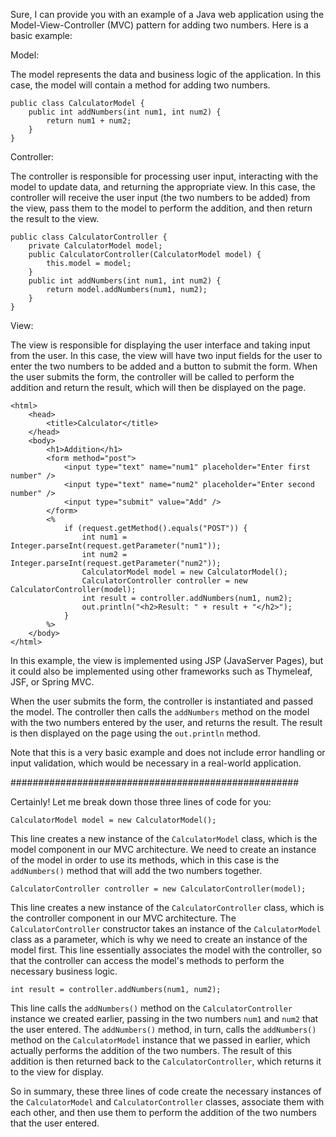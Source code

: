 Sure, I can provide you with an example of a Java web application using the Model-View-Controller (MVC) pattern for adding two numbers. Here is a basic example:

Model:

The model represents the data and business logic of the application. In this case, the model will contain a method for adding two numbers.
```
public class CalculatorModel {
    public int addNumbers(int num1, int num2) {
        return num1 + num2;
    }
}

```
Controller:

The controller is responsible for processing user input, interacting with the model to update data, and returning the appropriate view. In this case, the controller will receive the user input (the two numbers to be added) from the view, pass them to the model to perform the addition, and then return the result to the view.
```
public class CalculatorController {
    private CalculatorModel model;
    public CalculatorController(CalculatorModel model) {
        this.model = model;
    }
    public int addNumbers(int num1, int num2) {
        return model.addNumbers(num1, num2);
    }
}

```
View:

The view is responsible for displaying the user interface and taking input from the user. In this case, the view will have two input fields for the user to enter the two numbers to be added and a button to submit the form. When the user submits the form, the controller will be called to perform the addition and return the result, which will then be displayed on the page.
```
<html>
    <head>
        <title>Calculator</title>
    </head>
    <body>
        <h1>Addition</h1>
        <form method="post">
            <input type="text" name="num1" placeholder="Enter first number" />
            <input type="text" name="num2" placeholder="Enter second number" />
            <input type="submit" value="Add" />
        </form>
        <%
            if (request.getMethod().equals("POST")) {
                int num1 = Integer.parseInt(request.getParameter("num1"));
                int num2 = Integer.parseInt(request.getParameter("num2"));
                CalculatorModel model = new CalculatorModel();
                CalculatorController controller = new CalculatorController(model);
                int result = controller.addNumbers(num1, num2);
                out.println("<h2>Result: " + result + "</h2>");
            }
        %>
    </body>
</html>

```
In this example, the view is implemented using JSP (JavaServer Pages), but it could also be implemented using other frameworks such as Thymeleaf, JSF, or Spring MVC.

When the user submits the form, the controller is instantiated and passed the model. The controller then calls the `addNumbers` method on the model with the two numbers entered by the user, and returns the result. The result is then displayed on the page using the `out.println` method.

Note that this is a very basic example and does not include error handling or input validation, which would be necessary in a real-world application.

####################################################

Certainly! Let me break down those three lines of code for you:



`CalculatorModel model = new CalculatorModel();` 

This line creates a new instance of the `CalculatorModel` class, which is the model component in our MVC architecture. We need to create an instance of the model in order to use its methods, which in this case is the `addNumbers()` method that will add the two numbers together.



`CalculatorController controller = new CalculatorController(model);` 

This line creates a new instance of the `CalculatorController` class, which is the controller component in our MVC architecture. The `CalculatorController` constructor takes an instance of the `CalculatorModel` class as a parameter, which is why we need to create an instance of the model first. This line essentially associates the model with the controller, so that the controller can access the model's methods to perform the necessary business logic.



`int result = controller.addNumbers(num1, num2);` 

This line calls the `addNumbers()` method on the `CalculatorController` instance we created earlier, passing in the two numbers `num1` and `num2` that the user entered. The `addNumbers()` method, in turn, calls the `addNumbers()` method on the `CalculatorModel` instance that we passed in earlier, which actually performs the addition of the two numbers. The result of this addition is then returned back to the `CalculatorController`, which returns it to the view for display.

So in summary, these three lines of code create the necessary instances of the `CalculatorModel` and `CalculatorController` classes, associate them with each other, and then use them to perform the addition of the two numbers that the user entered.
